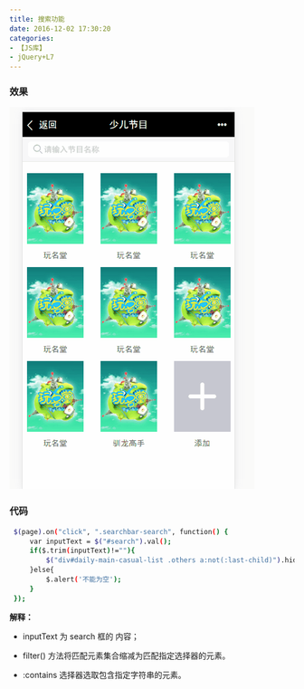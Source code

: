 ```yaml
---
title: 搜索功能
date: 2016-12-02 17:30:20
categories:
- 【JS库】
- jQuery+L7
---
```


### 效果
![](/assets/l7/4.gif)

<!--more-->
### 代码
``` bash
 $(page).on("click", ".searchbar-search", function() {
     var inputText = $("#search").val();
     if($.trim(inputText)!=""){
         $("div#daily-main-casual-list .others a:not(:last-child)").hide().filter(":contains('"+inputText+"')").fadeIn(1200);
     }else{
         $.alert('不能为空');
     }
 });
```

**解释：**

- inputText 为 search 框的 内容；

- filter() 方法将匹配元素集合缩减为匹配指定选择器的元素。

- :contains 选择器选取包含指定字符串的元素。
